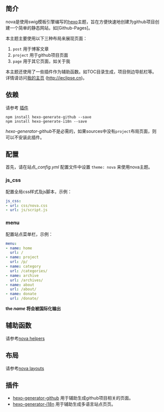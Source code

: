 
## 简介 ##

nova是使用swig模板引擎编写的[hexo](https://hexo.io)主题，旨在方便快速地创建为github项目创建一个简单的静态网站，如[Github-Pages]。

本主题主要使用以下三种布局来展现页面：

 1. `post` 用于博客文章
 2. `project` 用于github项目页面
 3. `page` 用于其它页面，如关于我

本主题还使用了一些插件作为辅助函数。如TOC目录生成，项目侧边导航栏等。详情请访问[我的主页](http://ieclipse.cn) (http://ieclipse.cn)。

## 依赖
请参考 [插件](#Plugins)

```npm
npm install hexo-generate-github --save
npm install hexo-generate-i18n --save
```
<var>hexo-generator-github</var>不是必需的，如果sources中没有`project`布局页面，则可以不安装此插件。

## 配置
首先，请在站点<var>_config.yml</var> 配置文件中设置 `theme: nova` 来使用nova主题。

### js_css
配置全局css样式及js脚本，示例：
```yml
js_css:
- url: css/nova.css
- url: js/script.js
```
### menu
配置站点菜单栏，示例：
```yml
menu:
- name: home
  url: /
- name: project
  url: /p/
- name: category
  url: /categories/
- name: archive
  url: /archives/
- name: about
  url: /about/
- name: donate
  url: /donate/
```
**the <var>name</var> 将会被国际化输出**

## 辅助函数

请参考[nova helpers](https://ieclipse.cn/p/hexo-theme-nova/helpers.html)

## 布局 ##
请参考[nova layouts](https://ieclipse.cn/p/hexo-theme-nova/layouts.html)

## 插件

- [hexo-generator-github] 用于辅助生成github项目相关的页面。
- [hexo-generator-i18n] 用于辅助生成多语言站点页页。


[hexo-generator-github]: https://github.com/Jamling/hexo-generator-github/
[hexo-generator-i18n]: https://github.com/Jamling/hexo-generator-i18/
